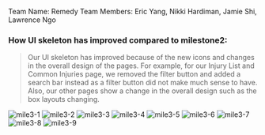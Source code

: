 Team Name: Remedy
Team Members: Eric Yang, Nikki Hardiman, Jamie Shi, Lawrence Ngo

### How UI skeleton has improved compared to milestone2:

> Our UI skeleton has improved because of the new icons and changes in the overall design of the pages. For example,
for our Injury List and Common Injuries page, we removed the filter button and added a search bar instead as a filter
button did not make much sense to have. Also, our other pages show a change in the overall design such as the box layouts
changing.

<img src="/images/mile3-1.png" alt="mile3-1">
<img src="/images/mile3-2.png" alt="mile3-2">
<img src="/images/mile3-3.png" alt="mile3-3">
<img src="/images/mile3-4.png" alt="mile3-4">
<img src="/images/mile3-5.png" alt="mile3-5">
<img src="/images/mile3-6.png" alt="mile3-6">
<img src="/images/mile3-7.png" alt="mile3-7">
<img src="/images/mile3-8.png" alt="mile3-8">
<img src="/images/mile3-9.png" alt="mile3-9">
